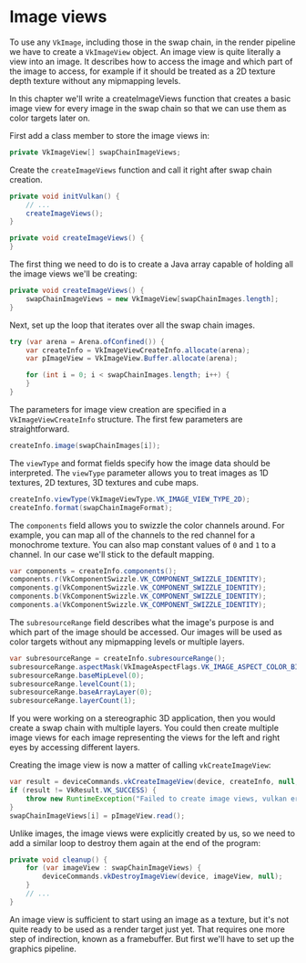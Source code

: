 # Image views

To use any `VkImage`, including those in the swap chain, in the render pipeline we have to create a `VkImageView` object. An image view is quite literally a view into an image. It describes how to access the image and which part of the image to access, for example if it should be treated as a 2D texture depth texture without any mipmapping levels.

In this chapter we'll write a createImageViews function that creates a basic image view for every image in the swap chain so that we can use them as color targets later on.

First add a class member to store the image views in:

```java
private VkImageView[] swapChainImageViews;
```

Create the `createImageViews` function and call it right after swap chain creation.

```java
private void initVulkan() {
    // ...
    createImageViews();
}

private void createImageViews() {
}
```

The first thing we need to do is to create a Java array capable of holding all the image views we'll be creating:

```java
private void createImageViews() {
    swapChainImageViews = new VkImageView[swapChainImages.length];
}
```

Next, set up the loop that iterates over all the swap chain images.

```java
try (var arena = Arena.ofConfined()) {
    var createInfo = VkImageViewCreateInfo.allocate(arena);
    var pImageView = VkImageView.Buffer.allocate(arena);

    for (int i = 0; i < swapChainImages.length; i++) {
    }
}
```

The parameters for image view creation are specified in a `VkImageViewCreateInfo` structure. The first few parameters are straightforward.

```java
createInfo.image(swapChainImages[i]);
```

The `viewType` and format fields specify how the image data should be interpreted. The `viewType` parameter allows you to treat images as 1D textures, 2D textures, 3D textures and cube maps.

```java
createInfo.viewType(VkImageViewType.VK_IMAGE_VIEW_TYPE_2D);
createInfo.format(swapChainImageFormat);
```

The `components` field allows you to swizzle the color channels around. For example, you can map all of the channels to the red channel for a monochrome texture. You can also map constant values of `0` and `1` to a channel. In our case we'll stick to the default mapping.

```java
var components = createInfo.components();
components.r(VkComponentSwizzle.VK_COMPONENT_SWIZZLE_IDENTITY);
components.g(VkComponentSwizzle.VK_COMPONENT_SWIZZLE_IDENTITY);
components.b(VkComponentSwizzle.VK_COMPONENT_SWIZZLE_IDENTITY);
components.a(VkComponentSwizzle.VK_COMPONENT_SWIZZLE_IDENTITY);
```

The `subresourceRange` field describes what the image's purpose is and which part of the image should be accessed. Our images will be used as color targets without any mipmapping levels or multiple layers.

```java
var subresourceRange = createInfo.subresourceRange();
subresourceRange.aspectMask(VkImageAspectFlags.VK_IMAGE_ASPECT_COLOR_BIT);
subresourceRange.baseMipLevel(0);
subresourceRange.levelCount(1);
subresourceRange.baseArrayLayer(0);
subresourceRange.layerCount(1);
```

If you were working on a stereographic 3D application, then you would create a swap chain with multiple layers. You could then create multiple image views for each image representing the views for the left and right eyes by accessing different layers.

Creating the image view is now a matter of calling `vkCreateImageView`:

```java
var result = deviceCommands.vkCreateImageView(device, createInfo, null, pImageView);
if (result != VkResult.VK_SUCCESS) {
    throw new RuntimeException("Failed to create image views, vulkan error code: " + VkResult.explain(result));
}
swapChainImageViews[i] = pImageView.read();
```

Unlike images, the image views were explicitly created by us, so we need to add a similar loop to destroy them again at the end of the program:

```java
private void cleanup() {
    for (var imageView : swapChainImageViews) {
        deviceCommands.vkDestroyImageView(device, imageView, null);
    }
    // ...
}
```

An image view is sufficient to start using an image as a texture, but it's not quite ready to be used as a render target just yet. That requires one more step of indirection, known as a framebuffer. But first we'll have to set up the graphics pipeline.
